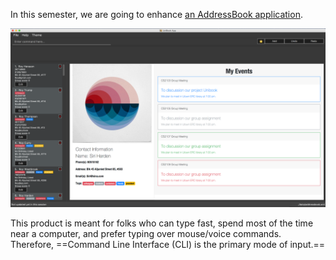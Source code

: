 In this semester, we are going to enhance [an AddressBook application](https://se-edu.github.io/addressbook-level4/).

<img src="https://github.com/nus-cs2103-AY1718S1/addressbook-level4/raw/master/docs/images/Ui.png" width="600"/>
<p/>

This product is meant for folks who can type fast, spend most of the time near a computer, and prefer typing over mouse/voice commands. Therefore, ==Command Line Interface (CLI) is the primary mode of input.== 

<panel header="%%Admin &raquo; Admin: Project Contstraints: More info about the 'CLI app' requirement%%">
  <include src="project-constraints.md#constraint-cli" />
</panel>
<p/>

